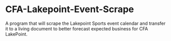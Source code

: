 # CFA-Lakepoint-Event-Scrape
A program that will scrape the Lakepoint Sports event calendar and transfer it to a living document to better forecast expected business for CFA LakePoint.
